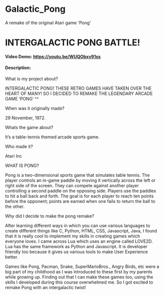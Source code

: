 # Galactic_Pong
A remake of the original Atari game 'Pong'
# INTERGALACTIC PONG BATTLE!
#### Video Demo:  https://youtu.be/WUQObxv91ss
#### Description:

What is my project about?

INTERGALACTIC PONG! THESE RETRO GAMES HAVE TAKEN OVER THE HEART OF MANY!
SO I DECIDED TO REMAKE THE LEGENDARY ARCADE GAME ‘PONG’  ^^

When was it originally made?

29 November, 1972.

Whats the game about?

It’s a table-tennis themed arcade sports game.

Who made it?

Atari Inc

WHAT IS PONG?

Pong is a two-dimensional sports game that simulates table tennis.
The player controls an in-game paddle by moving it vertically across
the left or right side of the screen. They can compete against another
player controlling a second paddle on the opposing side. Players use
the paddles to hit a ball back and forth. The goal is for each player
to reach ten points before the opponent; points are earned when one
fails to return the ball to the other.

Why did I decide to make the pong remake?

After learning different ways in which you can use various languages
to create different things like C, Python, HTML, CSS, Javascript, Java,
I found that it is really cool to implement my skills in creating games
which everyone loves. I came across Lua which uses an engine called LOVE2D.
Lua has the same framework as Python and Javascript. It is developer
friendly too because it gives us various tools to make User Experience better.

Games like Pong, Pacman, Snake, SuperMarioBros., Angry Birds,
etc were a big part of my childhood as I was introduced to these
first by my parents while growing up.
Finding out that I can make these games too, using the skills I developed during this course
overwhelmed me.
So I got excited to remake Pong with an intergalactic twist!
